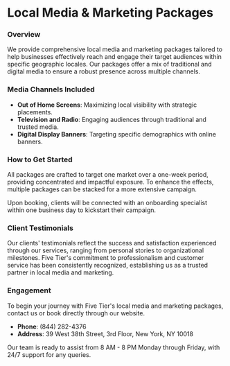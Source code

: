 # Local Media & Marketing Packages

### Overview

We provide comprehensive local media and marketing packages tailored to help businesses effectively reach and engage their target audiences within specific geographic locales. Our packages offer a mix of traditional and digital media to ensure a robust presence across multiple channels.

### Media Channels Included

* **Out of Home Screens**: Maximizing local visibility with strategic placements.
* **Television and Radio**: Engaging audiences through traditional and trusted media.
* **Digital Display Banners**: Targeting specific demographics with online banners.

### How to Get Started

All packages are crafted to target one market over a one-week period, providing concentrated and impactful exposure. To enhance the effects, multiple packages can be stacked for a more extensive campaign.

Upon booking, clients will be connected with an onboarding specialist within one business day to kickstart their campaign.

### Client Testimonials

Our clients' testimonials reflect the success and satisfaction experienced through our services, ranging from personal stories to organizational milestones. Five Tier's commitment to professionalism and customer service has been consistently recognized, establishing us as a trusted partner in local media and marketing.

### Engagement

To begin your journey with Five Tier's local media and marketing packages, contact us or book directly through our website.

* **Phone**: (844) 282-4376
* **Address**: 39 West 38th Street, 3rd Floor, New York, NY 10018

Our team is ready to assist from 8 AM - 8 PM Monday through Friday, with 24/7 support for any queries.
